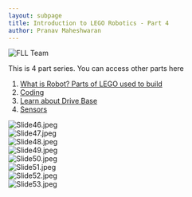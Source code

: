 ```yaml
---
layout: subpage
title: Introduction to LEGO Robotics - Part 4
author: Pranav Maheshwaran
---
```


![](/public/images/2024-08-10_16-30-43.png "FLL Team")

This is 4 part series. You can access other parts here

1. [What is Robot? Parts of LEGO used to build](../lego-robotics-1)
2. [Coding](../lego-robotics-2)
3. [Learn about Drive Base](../lego-robotics-3)
4. [Sensors](../lego-robotics-4)


<div class="slide">
    <img src="{{ '/public/images/lego-robotics-intro/Slide46.jpeg' | relative_url }}" alt="Slide46.jpeg">
</div>

<div class="slide">
    <img src="{{ '/public/images/lego-robotics-intro/Slide47.jpeg' | relative_url }}" alt="Slide47.jpeg">
</div>

<div class="slide">
    <img src="{{ '/public/images/lego-robotics-intro/Slide48.jpeg' | relative_url }}" alt="Slide48.jpeg">
</div>

<div class="slide">
    <img src="{{ '/public/images/lego-robotics-intro/Slide49.jpeg' | relative_url }}" alt="Slide49.jpeg">
</div>

<div class="slide">
    <img src="{{ '/public/images/lego-robotics-intro/Slide50.jpeg' | relative_url }}" alt="Slide50.jpeg">
</div>

<div class="slide">
    <img src="{{ '/public/images/lego-robotics-intro/Slide51.jpeg' | relative_url }}" alt="Slide51.jpeg">
</div>

<div class="slide">
    <img src="{{ '/public/images/lego-robotics-intro/Slide52.jpeg' | relative_url }}" alt="Slide52.jpeg">
</div>

<div class="slide">
    <img src="{{ '/public/images/lego-robotics-intro/Slide53.jpeg' | relative_url }}" alt="Slide53.jpeg">
</div>
